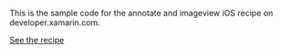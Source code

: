 This is the sample code for the annotate and imageview iOS recipe on developer.xamarin.com.

[See the recipe](http://developer.xamarin.com/recipes/ios/standard_controls/image_view/animate_an_imageview/)

